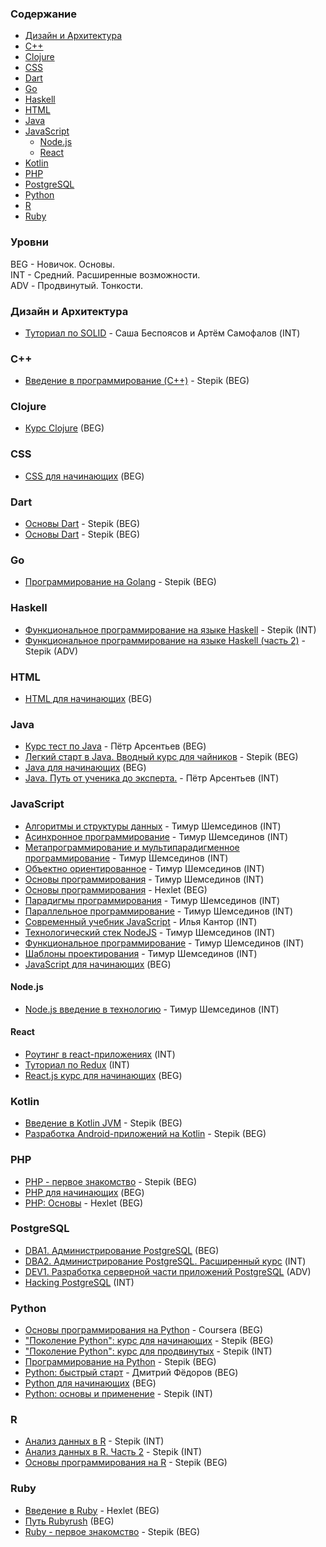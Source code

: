 ### Cодержание

* [Дизайн и Aрхитектура](#design-architecture)
* [C++](#cpp)
* [Clojure](#clojure)
* [CSS](#css)
* [Dart](#dart)
* [Go](#go)
* [Haskell](#haskell)
* [HTML](#html)
* [Java](#java)
* [JavaScript](#javascript)
  * [Node.js](#nodejs)
  * [React](#react)
* [Kotlin](#kotlin)
* [PHP](#php)
* [PostgreSQL](#postgresql)
* [Python](#python)
* [R](#R)
* [Ruby](#ruby)


### Уровни

BEG - Hовичок. Основы.  
INT - Cредний. Расширенные возможности.  
ADV - Продвинутый. Тонкости.


### Дизайн и Aрхитектура<a ref="design-architecture" />

* [Туториал по SOLID](https://ota-solid.now.sh) - Саша Беспоясов и Артём Самофалов (INT)


<h3 id="cpp">C++</h3>

* [Введение в программирование (C++)](https://stepik.org/course/363) - Stepik (BEG)


### Clojure

* [Курс Clojure](https://clojurecourse.by) (BEG)


### CSS

* [CSS для начинающих](https://ru.code-basics.com/languages/css) (BEG)


### Dart

* [Основы Dart](https://stepik.org/course/92982) - Stepik (BEG)
* [Основы Dart](https://stepik.org/course/97479) - Stepik (BEG)


### Go

* [Программирование на Golang](https://stepik.org/course/54403) - Stepik (BEG)


### Haskell

* [Функциональное программирование на языке Haskell](https://stepik.org/course/75) - Stepik (INT)
* [Функциональное программирование на языке Haskell (часть 2)](https://stepik.org/course/693) - Stepik (ADV)


### HTML

* [HTML для начинающих](https://ru.code-basics.com/languages/html) (BEG)


### Java

* [Курс тест по Java](https://github.com/peterarsentev/course_test) - Пётр Арсентьев (BEG)
* [Легкий старт в Java. Вводный курс для чайников](https://stepik.org/course/90684) - Stepik (BEG)
* [Java для начинающих](https://ru.code-basics.com/languages/java) (BEG)
* [Java. Путь от ученика до эксперта.](http://www.job4j.ru/courses/java_way_from_student_to_master.html) - Пётр Арсентьев (INT)


### JavaScript

* [Алгоритмы и структуры данных](https://github.com/HowProgrammingWorks/Index/blob/master/Courses/AlgAndData.md) - Тимур Шемсединов (INT)
* [Асинхронное программирование](https://github.com/HowProgrammingWorks/Index/blob/master/Courses/Asynchronous.md) - Тимур Шемсединов (INT)
* [Метапрограммирование и мультипарадигменное программирование](https://github.com/HowProgrammingWorks/Index/blob/master/Courses/Metaprogramming.md) - Тимур Шемсединов (INT)
* [Объектно ориентированное](https://github.com/HowProgrammingWorks/Index/blob/master/Courses/OOP.md) - Тимур Шемсединов (INT)
* [Основы программирования](https://www.youtube.com/playlist?list=PLHhi8ymDMrQZad6JDh6HRzY1Wz5WB34w0) - Тимур Шемсединов (INT)
* [Основы программирования](https://ru.hexlet.io/courses/programming-basics) - Hexlet (BEG)
* [Парадигмы программирования](https://github.com/HowProgrammingWorks/Index/blob/master/Courses/Paradigms.md) - Тимур Шемсединов (INT)
* [Параллельное программирование](https://github.com/HowProgrammingWorks/Index/blob/master/Courses/Parallel.md) - Тимур Шемсединов (INT)
* [Современный учебник JavaScript](https://learn.javascript.ru) - Илья Кантор (INT)
* [Технологический стек NodeJS](https://github.com/HowProgrammingWorks/Index/blob/master/Courses/NodeJS.md) - Тимур Шемсединов (INT)
* [Функциональное программирование](https://github.com/HowProgrammingWorks/Index/blob/master/Courses/Functional.md) - Тимур Шемсединов (INT)
* [Шаблоны проектирования](https://github.com/HowProgrammingWorks/Index/blob/master/Courses/Patterns.md) - Тимур Шемсединов (INT)
* [JavaScript для начинающих](https://ru.code-basics.com/languages/javascript) (BEG)


#### Node.js

* [Node.js введение в технологию](https://www.youtube.com/playlist?list=PLHhi8ymDMrQZmXEqIIlq2S9-Ibh9b_-rQ) - Тимур Шемсединов (INT)


#### React

* [Роутинг в react-приложениях](https://max-frontend.gitbook.io/react-router-course-ru/) (INT)
* [Туториал по Redux](https://max-frontend.gitbook.io/redux-course-ru-v2/) (INT)
* [React.js курс для начинающих](https://max-frontend.gitbook.io/react-course-ru-v2/) (BEG)


### Kotlin

* [Введение в Kotlin JVM](https://stepik.org/course/5448) - Stepik (BEG)
* [Разработка Android-приложений на Kotlin](https://stepik.org/course/4792) - Stepik (BEG)


### PHP

* [PHP - первое знакомство](https://stepik.org/course/87314) - Stepik (BEG)
* [PHP для начинающих](https://ru.code-basics.com/languages/php) (BEG)
* [PHP: Основы](https://ru.hexlet.io/courses/php-basics) - Hexlet (BEG)


### PostgreSQL

* [DBA1. Администрирование PostgreSQL](https://postgrespro.ru/education/courses/DBA1) (BEG)
* [DBA2. Администрирование PostgreSQL. Расширенный курс](https://postgrespro.ru/education/courses/DBA2) (INT)
* [DEV1. Разработка серверной части приложений PostgreSQL](https://postgrespro.ru/education/courses/DEV1) (ADV)
* [Hacking PostgreSQL](https://postgrespro.ru/education/courses/hacking) (INT)


### Python

* [Основы программирования на Python](https://www.coursera.org/learn/python-osnovy-programmirovaniya) - Coursera (BEG)
* ["Поколение Python": курс для начинающих](https://stepik.org/course/58852) - Stepik (BEG)
* ["Поколение Python": курс для продвинутых](https://stepik.org/course/68343) - Stepik (INT)
* [Программирование на Python](https://stepik.org/course/67) - Stepik (BEG)
* [Python: быстрый старт](http://dfedorov.spb.ru/python3) - Дмитрий Фёдоров (BEG)
* [Python для начинающих](https://ru.code-basics.com/languages/python) (BEG)
* [Python: основы и применение](https://stepik.org/course/512) - Stepik (INT)


### R

* [Анализ данных в R](https://stepik.org/course/129) - Stepik (INT)
* [Анализ данных в R. Часть 2](https://stepik.org/course/724) - Stepik (INT)
* [Основы программирования на R](https://stepik.org/course/497) - Stepik (BEG)


### Ruby

* [Введение в Ruby](https://ru.hexlet.io/courses/ruby) - Hexlet (BEG)
* [Путь Rubyrush](https://rubyrush.ru/steps) (BEG)
* [Ruby - первое знакомство](https://stepik.org/course/87996) - Stepik (BEG)


